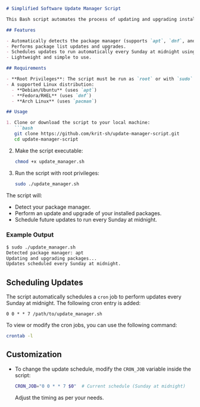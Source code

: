 ```md
# Simplified Software Update Manager Script

This Bash script automates the process of updating and upgrading installed software packages on Linux systems. It supports multiple package managers (`apt`, `dnf`, and `pacman`), and schedules automatic updates using `cron`.

## Features

- Automatically detects the package manager (supports `apt`, `dnf`, and `pacman`).
- Performs package list updates and upgrades.
- Schedules updates to run automatically every Sunday at midnight using `cron`.
- Lightweight and simple to use.

## Requirements

- **Root Privileges**: The script must be run as `root` or with `sudo`.
- A supported Linux distribution:
  - **Debian/Ubuntu** (uses `apt`)
  - **Fedora/RHEL** (uses `dnf`)
  - **Arch Linux** (uses `pacman`)

## Usage

1. Clone or download the script to your local machine:
   ```bash
   git clone https://github.com/krit-sh/update-manager-script.git
   cd update-manager-script
   ```

2. Make the script executable:
   ```bash
   chmod +x update_manager.sh
   ```

3. Run the script with root privileges:
   ```bash
   sudo ./update_manager.sh
   ```

The script will:

- Detect your package manager.
- Perform an update and upgrade of your installed packages.
- Schedule future updates to run every Sunday at midnight.

### Example Output

```bash
$ sudo ./update_manager.sh
Detected package manager: apt
Updating and upgrading packages...
Updates scheduled every Sunday at midnight.
```

## Scheduling Updates

The script automatically schedules a `cron` job to perform updates every Sunday at midnight. The following cron entry is added:

```
0 0 * * 7 /path/to/update_manager.sh
```

To view or modify the cron jobs, you can use the following command:

```bash
crontab -l
```

## Customization

- To change the update schedule, modify the `CRON_JOB` variable inside the script:
  
  ```bash
  CRON_JOB="0 0 * * 7 $0"  # Current schedule (Sunday at midnight)
  ```

  Adjust the timing as per your needs.
